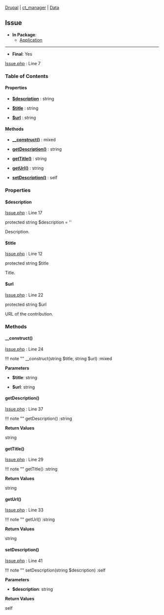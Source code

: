 
[Drupal](../namespaces/drupal.md) | [ct_manager](../namespaces/drupal-ct-manager.md) | [Data](../namespaces/drupal-ct-manager-data.md)

## Issue


- **In Package**:
    - [Application](../packages/Application.md)
  


---


- **Final**: Yes



[Issue.php](../files/web-modules-custom-ct-manager-src-data-issue.md) : Line 7










### Table of Contents









#### Properties
- **[$description](../classes/Drupal-ct-manager-Data-Issue.md#description)**
         : string  

- **[$title](../classes/Drupal-ct-manager-Data-Issue.md#title)**
         : string  

- **[$url](../classes/Drupal-ct-manager-Data-Issue.md#url)**
         : string  


#### Methods
- **[__construct()](../classes/Drupal-ct-manager-Data-Issue.md#__construct)**
           : mixed

- **[getDescription()](../classes/Drupal-ct-manager-Data-Issue.md#getdescription)**
           : string

- **[getTitle()](../classes/Drupal-ct-manager-Data-Issue.md#gettitle)**
           : string

- **[getUrl()](../classes/Drupal-ct-manager-Data-Issue.md#geturl)**
           : string

- **[setDescription()](../classes/Drupal-ct-manager-Data-Issue.md#setdescription)**
           : self







### Properties

#### $description

[Issue.php](../files/web-modules-custom-ct-manager-src-data-issue.md) : Line 17



protected string $description = &#039;&#039;

Description.






#### $title

[Issue.php](../files/web-modules-custom-ct-manager-src-data-issue.md) : Line 12



protected string $title

Title.






#### $url

[Issue.php](../files/web-modules-custom-ct-manager-src-data-issue.md) : Line 22



protected string $url

URL of the contribution.








### Methods

#### __construct()

[Issue.php](../files/web-modules-custom-ct-manager-src-data-issue.md) : Line 24


!!! note ""
    __construct(string $title, string $url) :mixed




**Parameters**

- **$title**: string
    
- **$url**: string
    







#### getDescription()

[Issue.php](../files/web-modules-custom-ct-manager-src-data-issue.md) : Line 37


!!! note ""
    getDescription() :string









**Return Values**

string



#### getTitle()

[Issue.php](../files/web-modules-custom-ct-manager-src-data-issue.md) : Line 29


!!! note ""
    getTitle() :string









**Return Values**

string



#### getUrl()

[Issue.php](../files/web-modules-custom-ct-manager-src-data-issue.md) : Line 33


!!! note ""
    getUrl() :string









**Return Values**

string



#### setDescription()

[Issue.php](../files/web-modules-custom-ct-manager-src-data-issue.md) : Line 41


!!! note ""
    setDescription(string $description) :self




**Parameters**

- **$description**: string
    





**Return Values**

self




